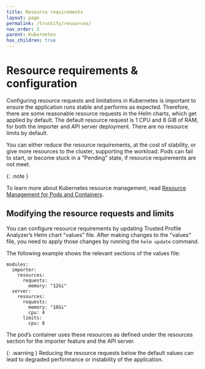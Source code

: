 ```yaml
---
title: Resource requirements
layout: page
permalink: /trustify/resources/
nav_order: 3
parent: Kubernetes
has_children: true
---
```


# Resource requirements & configuration

Configuring resource requests and limitations in Kubernetes is important to
ensure the application runs stable and performs as expected. Therefore, there
are some reasonable resource requests in the Helm charts, which get applied by
default. The default resource request is 1 CPU and 8 GiB of RAM, for both the
importer and API server deployment. There are no resource limits by default.

You can either reduce the resource requirements, at the cost of stability, or
give more resources to the cluster, supporting the workload. Pods can fail to
start, or become stuck in a "Pending" state, if resource requirements are not
meet.

{: .note }

To learn more about Kubernetes resource management, read
[Resource Management for Pods and Containers](https://kubernetes.io/docs/concepts/configuration/manage-resources-containers/).

## Modifying the resource requests and limits

You can configure resource requirements by updating Trusted Profile Analyzer’s
Helm chart "values" file. After making changes to the "values" file, you need to
apply those changes by running the `helm update` command.

The following example shows the relevant sections of the values file:

```
modules:
  importer:
    resources:
      requests:
        memory: "12Gi"
  server:
    resources:
      requests:
        memory: "16Gi"
        cpu: 4
      limits:
        cpu: 8
```

The pod’s container uses these resources as defined under the resources section
for the importer feature and the API server.

{: .warning } Reducing the resource requests below the default values can lead
to degraded performance or instability of the application.
